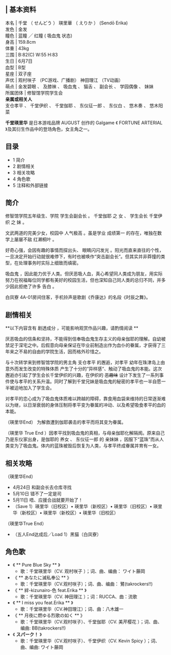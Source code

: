 |  **基本资料**  
---  
本名  |  千堂  （  せんどう  ）  瑛里華  （  えりか  ）  (Sendō Erika)   
发色  |  金发   
瞳色  |  蓝瞳  ╱  红瞳  (  吸血鬼  状态)   
身高  |  159.8cm   
体重  |  43kg   
三围  |  B:82(C) W:55 H:83   
生日  |  6月7日   
血型  |  B型   
星座  |  双子座   
声优  |  观村咲子  （PC游戏、广播剧）  神田理江  （TV动画）   
萌点  |  金发碧眼  、  及膝袜  、  吸血鬼  、  猫舌  、  副会长  、  学园偶像  、  妹妹   
所属团体  |  修智馆学院学生会   
**亲属或相关人**  
支仓孝平  、  千堂伊织  、  千堂伽耶  、  东仪征一郎  、  东仪白  、  悠木奏  、  悠木阳菜  
  
**千堂瑛里华** 是日本游戏品牌  AUGUST  创作的  Galgame  《  FORTUNE ARTERIAL
》及其衍生作品中的登场角色，女主角之一。

##  目录

  * 1  简介 
  * 2  剧情相关 
  * 3  相关攻略 
  * 4  角色歌 
  * 5  注释和外部链接 

##  简介

修智馆学院五年级生、学院  学生会副会长  。  千堂伽耶  之  女  、  学生会长  千堂伊织  之  妹  。

文武两道的完美少女，校园中  人气极高  。虽是学业  成绩第一  的存在，唯独在数学上屡屡不敌  红濑桐叶  。

好奇心强，会因有趣的事情而探出头、  眼睛闪闪发光
。阳光而直来直往的个性，一旦决定开始行动就很难停下，有时也被唤作“突击副会长”。但其实并非莽撞的类型，在处理事务时实际上细致而缜密。

吸血鬼
，因此能力优于人类。但厌恶吸人血，真心希望同人类成为朋友，用实际努力在祝福每位同学都有美好的校园生活，但也深知自己同人类的总归不同，并多少因此拒绝了许多
告白  。

白凤寮  4A-01房间住客，手机铃声是歌剧《乔康达》的名段《时辰之舞》。

##  剧情相关

**以下内容含有 剧透成分  ，可能影响观赏作品兴趣，请酌情阅读 **

厌恶吸血的信条和坚持，不能得到信奉吸血鬼生存主义的母亲伽耶的理解。自幼被禁足于深宅之中。后假意向母亲保证在毕业前制造出作为血仆的眷属，才获得了三年来之不易的自由的学院生活，因而格外珍惜之。

与十次转学来到修智馆学院的男主角  支仓孝平  的邂逅，对孝平  幼年在珠津岛上由意外而发生改变的特殊体质
产生了十分的“异样感“、触动了吸血鬼的本能。这次邂逅亦引起了学生会长千堂伊织的兴趣，在伊织的 ~~恶趣味~~
设计下发生了一系列事件使与孝平的关系升温。同时了解到千堂兄妹是吸血鬼的秘密的孝平也一半自愿一半被迫地加入了学生会。

对孝平的恋心成为了吸血鬼体质难以跨越的障碍，靠食用血袋来维持的日常逐渐难以为继，以日渐衰弱的身体压制将孝平变为眷属的冲动、以及希望吸食孝平的血的本能。

（瑛里华End）  为解救遭到伽耶袭击的孝平而将其变为眷属。

（瑛里华  True End  ）因孝平找到吸血鬼的真相，与母亲伽耶化解隔阂。原来自己乃是东仪家出身，是伽耶的  养女  、  东仪征一郎  的  亲妹妹
，因服下“蓝珠”而从人类变为了吸血鬼。体内的蓝珠被毁后恢复为人类，与孝平终成眷属并育有一女。

##  相关攻略

（瑛里华End）

  * 4月24日 和副会长去仓库寻找 
  * 5月10日 错不了一定是司 
  * 5月11日 唔、应援合战就要开始了！ 
  * （Save 1）瑛里华（旧校区）• 瑛里华（新校区）• 瑛里华（旧校区）• 瑛里华（新校区）• 瑛里华（新校区）• 瑛里华（旧校区） 

（瑛里华True End）

  * （五人End达成后╱Load 1）黑猫（白凤寮） 

##  角色歌

  * 《 ** Pure Blue Sky  ** 》 
    * 歌：千堂瑛里华（CV.  观村咲子  ）；词、曲、编曲：  ワイト藤岡 
  * 《 ** あなたに滅私奉公  ** 》 
    * 歌：千堂瑛里华（CV.观村咲子）；词、曲、编曲：  鷺(takrockers!!) 
  * 《 ** 絆-kizunairo-色 feat.Erika  ** 》 
    * 歌：千堂瑛里华（CV.  神田理江  ）；词：RUCCA、曲：流歌 
  * 《 ** I miss you feat.Erika  ** 》 
    * 歌：千堂瑛里华（CV.神田理江）；词、曲：八木雄一 
  * 《 ** 月夜に燃ゆる烈歌の如く  ** 》 
    * 歌：千堂瑛里华（CV.观村咲子）、千堂伽耶（CV.  美芹樱花  ）；词、曲、编曲:  BB(takrockers!!) 
  * 《 **スパーク！** 》 
    * 歌：千堂瑛里华（CV.观村咲子）、千堂伊织（CV.  Kevin Spicy  ）；词、曲、编曲:  ワイト藤岡 